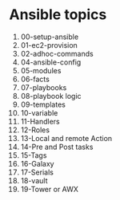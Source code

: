 # Ansible topics 

1) 00-setup-ansible
2) 01-ec2-provision
3) 02-adhoc-commands
4) 04-ansible-config
5) 05-modules
6) 06-facts
7) 07-playbooks
8) 08-playbook logic
9) 09-templates
10) 10-variable
11) 11-Handlers
12) 12-Roles
13) 13-Local and remote Action
14) 14-Pre and Post tasks
15) 15-Tags
16) 16-Galaxy
17) 17-Serials
18) 18-vault
19) 19-Tower or AWX
